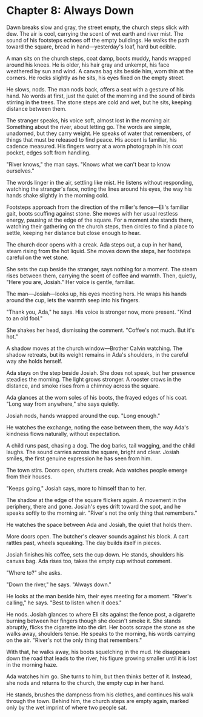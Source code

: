 # Chapter 8: Always Down

Dawn breaks slow and gray, the street empty, the church steps slick with dew. The air is cool, carrying the scent of wet earth and river mist. The sound of his footsteps echoes off the empty buildings. He walks the path toward the square, bread in hand—yesterday's loaf, hard but edible.

A man sits on the church steps, coat damp, boots muddy, hands wrapped around his knees. He is older, his hair gray and unkempt, his face weathered by sun and wind. A canvas bag sits beside him, worn thin at the corners. He rocks slightly as he sits, his eyes fixed on the empty street.

He slows, nods. The man nods back, offers a seat with a gesture of his hand. No words at first, just the quiet of the morning and the sound of birds stirring in the trees. The stone steps are cold and wet, but he sits, keeping distance between them.

The stranger speaks, his voice soft, almost lost in the morning air. Something about the river, about letting go. The words are simple, unadorned, but they carry weight. He speaks of water that remembers, of things that must be released to find peace. His accent is familiar, his cadence measured. His fingers worry at a worn photograph in his coat pocket, edges soft from handling.

"River knows," the man says. "Knows what we can't bear to know ourselves."

The words linger in the air, settling like mist. He listens without responding, watching the stranger's face, noting the lines around his eyes, the way his hands shake slightly in the morning cold.

Footsteps approach from the direction of the miller's fence—Eli's familiar gait, boots scuffing against stone. She moves with her usual restless energy, pausing at the edge of the square. For a moment she stands there, watching their gathering on the church steps, then circles to find a place to settle, keeping her distance but close enough to hear.

The church door opens with a creak. Ada steps out, a cup in her hand, steam rising from the hot liquid. She moves down the steps, her footsteps careful on the wet stone.

She sets the cup beside the stranger, says nothing for a moment. The steam rises between them, carrying the scent of coffee and warmth. Then, quietly, "Here you are, Josiah." Her voice is gentle, familiar.

The man—Josiah—looks up, his eyes meeting hers. He wraps his hands around the cup, lets the warmth seep into his fingers.

"Thank you, Ada," he says. His voice is stronger now, more present. "Kind to an old fool."

She shakes her head, dismissing the comment. "Coffee's not much. But it's hot."

A shadow moves at the church window—Brother Calvin watching. The shadow retreats, but its weight remains in Ada's shoulders, in the careful way she holds herself.

Ada stays on the step beside Josiah. She does not speak, but her presence steadies the morning. The light grows stronger. A rooster crows in the distance, and smoke rises from a chimney across the square.

Ada glances at the worn soles of his boots, the frayed edges of his coat. "Long way from anywhere," she says quietly.

Josiah nods, hands wrapped around the cup. "Long enough."

He watches the exchange, noting the ease between them, the way Ada's kindness flows naturally, without expectation.

A child runs past, chasing a dog. The dog barks, tail wagging, and the child laughs. The sound carries across the square, bright and clear. Josiah smiles, the first genuine expression he has seen from him.

The town stirs. Doors open, shutters creak. Ada watches people emerge from their houses.

"Keeps going," Josiah says, more to himself than to her.

The shadow at the edge of the square flickers again. A movement in the periphery, there and gone. Josiah's eyes drift toward the spot, and he speaks softly to the morning air. "River's not the only thing that remembers."

He watches the space between Ada and Josiah, the quiet that holds them.

More doors open. The butcher's cleaver sounds against his block. A cart rattles past, wheels squeaking. The day builds itself in pieces.

Josiah finishes his coffee, sets the cup down. He stands, shoulders his canvas bag. Ada rises too, takes the empty cup without comment.

"Where to?" she asks.

"Down the river," he says. "Always down."

He looks at the man beside him, their eyes meeting for a moment. "River's calling," he says. "Best to listen when it does."

He nods. Josiah glances to where Eli sits against the fence post, a cigarette burning between her fingers though she doesn't smoke it. She stands abruptly, flicks the cigarette into the dirt. Her boots scrape the stone as she walks away, shoulders tense. He speaks to the morning, his words carrying on the air. "River's not the only thing that remembers."

With that, he walks away, his boots squelching in the mud. He disappears down the road that leads to the river, his figure growing smaller until it is lost in the morning haze.

Ada watches him go. She turns to him, but then thinks better of it. Instead, she nods and returns to the church, the empty cup in her hand.

He stands, brushes the dampness from his clothes, and continues his walk through the town. Behind him, the church steps are empty again, marked only by the wet imprint of where two people sat.
